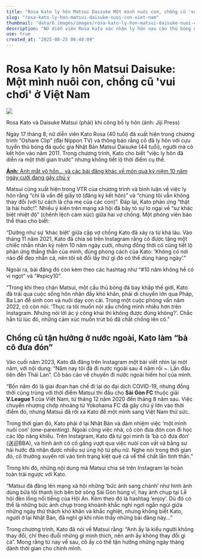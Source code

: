 ```yaml
---
title: "Rosa Kato ly hôn Matsui Daisuke Một mình nuôi con, chồng cũ 'vui chơi' ở Việt Nam"
slug: "rosa-kato-ly-hon-matsui-daisuke-nuoi-con-viet-nam"
thumbnail: "data/6.images/images/rosa-kato-ly-hon-matsui-daisuke-nuoi-con-viet-nam.webp"
description: "Nữ diễn viên Rosa Kato xác nhận ly hôn cựu cầu thủ bóng đá Matsui Daisuke. Cô kể về quãng thời gian một mình chăm sóc con khi chồng cũ vui vẻ ở nước ngoài, đặc biệt khi anh thi đấu tại Sài Gòn FC, Việt Nam."
use: true
created_at: "2025-08-25 06:48:09"
---
```


# Rosa Kato ly hôn Matsui Daisuke: Một mình nuôi con, chồng cũ 'vui chơi' ở Việt Nam

![](/images/20250824-00000006-pseven-000-1-view.webp)

Rosa Kato và Daisuke Matsui (phải) khi công bố ly hôn (ảnh: Jiji Press)

Ngày 17 tháng 8, nữ diễn viên Kato Rosa (40 tuổi) đã xuất hiện trong chương trình “Oshare Clip” (đài Nippon TV) và thông báo rằng cô đã ly hôn với cựu tuyển thủ bóng đá quốc gia Nhật Bản Matsui Daisuke (44 tuổi), người mà cô kết hôn vào năm 2011. Trong chương trình, Kato cho biết “việc ly hôn đã diễn ra một thời gian trước” nhưng không tiết lộ thời điểm cụ thể.

[**Ảnh:** Ánh mắt vô hồn... và các bài đăng khác về món quà kỷ niệm 10 năm ngày cưới đang gây chú ý](https://www.news-postseven.com/archives/20250824_2059634.html?IMG_ENT&utm_source=news.yahoo.co.jp&utm_medium=referral&utm_campaign=imagepage_link)

Matsui cũng xuất hiện trong VTR của chương trình và bình luận về việc ly hôn rằng “chỉ là vấn đề giấy tờ (đăng ký kết hôn)” và “chúng tôi vẫn không thay đổi (với tư cách là cha mẹ của các con)”. Đáp lại, Kato phản ứng “thật là hài hước!”. Nhiều ý kiến trên mạng xã hội đã bày tỏ sự lo ngại về “sự khác biệt nhiệt độ” (chênh lệch cảm xúc) giữa hai vợ chồng. Một phóng viên báo thể thao cho biết:

“Dường như sự ‘khác biệt’ giữa cặp vợ chồng Kato đã xảy ra từ khá lâu. Vào tháng 11 năm 2021, Kato đã chia sẻ trên Instagram rằng cô được tặng một chiếc nhẫn nhân kỷ niệm 10 năm ngày cưới, nhưng đồng thời cô cũng tiết lộ phản ứng thẳng thắn của mình, đúng phong cách của Kato: ‘Không có nơi nào để đeo nhẫn cả, nên tôi sẽ đổi lấy thứ gì đó có thể dùng hàng ngày’.”

Ngoài ra, bài đăng đó còn kèm theo các hashtag như “#10 năm không hề có vị ngọt” và “#spicy10”.

“Trong khi theo chân Matsui, một cầu thủ bóng đá bay khắp thế giới, Kato đã trải qua cuộc sống hôn nhân đầy khó khăn, phải di chuyển lớn qua Pháp, Ba Lan để sinh con và nuôi dạy con cái. Trong một cuộc phỏng vấn năm 2022, cô còn nói: ‘Thực ra tôi muốn nói xấu chồng mình nhiều hơn trên Instagram. Nhưng nói lời ác ý công khai thì không được đúng không?’. Chắc hẳn từ lúc đó, những cảm xúc muốn trút bỏ đã chất chồng lên cô.”

## Chồng cũ tận hưởng ở nước ngoài, Kato làm “bà cô đưa đón”

Vào cuối năm 2023, Kato đã đăng trên Instagram một bài viết nhìn lại một năm, với nội dung: “Năm nay tôi đã đi nước ngoài sau 4 năm rồi ~. Lần đầu tiên đến Thái Lan”. Cô báo cáo về chuyến đi nước ngoài hiếm hoi của mình.

“Bốn năm đó là giai đoạn hạn chế đi lại do đại dịch COVID-19, nhưng đồng thời cũng trùng với thời điểm Matsui thi đấu cho **Sài Gòn FC** thuộc giải **V.League 1** của Việt Nam, từ tháng 12 năm 2020 đến tháng 8 năm sau. Việc chuyển nhượng chớp nhoáng từ Yokohama FC đã gây chú ý lớn vào thời điểm đó, nhưng Matsui đã rời xa Kato để một mình sang Việt Nam thử sức.

Trong thời gian đó, Kato phải ở lại Nhật Bản và đảm nhiệm việc ‘một mình nuôi con’ (one-parenting). Ngoài công việc nhà, cô còn đưa đón con đi học các lớp năng khiếu. Trên Instagram, Kato đã tự gọi mình là ‘bà cô đưa đón’ (送迎BBA), và hình ảnh cô cố gắng vượt qua việc nuôi con vất vả bằng sự hài hước đã nhận được nhiều sự ủng hộ từ phụ nữ. Nghe nói trong thời gian đó, cô thường xuyên rơi vào tình trạng kiệt quệ cả về thể chất lẫn tinh thần.”

Trong khi đó, những nội dung mà Matsui chia sẻ trên Instagram lại hoàn toàn trái ngược với Kato.

“Matsui đã đăng lên mạng xã hội những ‘bức ảnh sang chảnh’ như hình ảnh dùng bữa tối thanh lịch bên bờ sông Sài Gòn hùng vĩ, hay ảnh chụp tại Lễ hội đèn lồng nổi tiếng của Hội An. Kèm theo đó là hashtag ‘enjoy’. Dù đó có thể là những bức ảnh chụp trong khoảnh khắc nghỉ ngơi ngắn ngủi giữa những ngày thử thách khó khăn và khắc nghiệt, nhưng không biết Kato, người ở lại Nhật Bản, đã nghĩ gì khi nhìn thấy những bài đăng này...”

Trong chương trình, Kato đã nói về Matsui rằng: “Anh ấy là kiểu người không thay đổi, chỉ theo đuổi những gì mình thích, nên anh ấy không thay đổi gì cả”. Mong rằng từ nay về sau, cô ấy có thể tận hưởng những ngày tháng dành thời gian cho chính mình.
